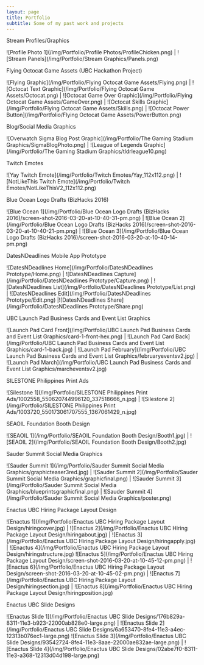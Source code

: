 ```yaml
---
layout: page
title: Portfolio
subtitle: Some of my past work and projects
---
```


Stream Profiles/Graphics

![Profile Photo 1](/img/Portfolio/Profile Photos/ProfileChicken.png) | ![Stream Panels](/img/Portfolio/Stream Graphics/Panels.png)

Flying Octocat Game Assets (UBC Hackathon Project)

![Flying Graphic](/img/Portfolio/Flying Octocat Game Assets/Flying.png) | ![Octocat Text Graphic](/img/Portfolio/Flying Octocat Game Assets/Octocat.png) | ![Octocat Game Over Graphic](/img/Portfolio/Flying Octocat Game Assets/GameOver.png) | ![Octocat Skills Graphic](/img/Portfolio/Flying Octocat Game Assets/Skills.png) | ![Octocat Power Button](/img/Portfolio/Flying Octocat Game Assets/PowerButton.png)

Blog/Social Media Graphics

![Overwatch Sigma Blog Post Graphic](/img/Portfolio/The Gaming Stadium Graphics/SigmaBlogPhoto.png) | ![League of Legends Graphic](/img/Portfolio/The Gaming Stadium Graphics/tldrleague10.png)

Twitch Emotes

![Yay Twitch Emote](/img/Portfolio/Twitch Emotes/Yay_112x112.png) | ![NotLikeThis Twitch Emote](/img/Portfolio/Twitch Emotes/NotLikeThisV2_112x112.png)

Blue Ocean Logo Drafts (BizHacks 2016)

![Blue Ocean 1](/img/Portfolio/Blue Ocean Logo Drafts (BizHacks 2016)/screen-shot-2016-03-20-at-10-40-31-pm.png) | ![Blue Ocean 2](/img/Portfolio/Blue Ocean Logo Drafts (BizHacks 2016)/screen-shot-2016-03-20-at-10-40-21-pm.png) | ![Blue Ocean 3](/img/Portfolio/Blue Ocean Logo Drafts (BizHacks 2016)/screen-shot-2016-03-20-at-10-40-14-pm.png)

DatesNDeadlines Mobile App Prototype

![DatesNDeadlines Home](/img/Portfolio/DatesNDeadlines Prototype/Home.png) | ![DatesNDeadlines Capture](/img/Portfolio/DatesNDeadlines Prototype/Capture.png) | ![DatesNDeadlines List](/img/Portfolio/DatesNDeadlines Prototype/List.png) | ![DatesNDeadlines Edit](/img/Portfolio/DatesNDeadlines Prototype/Edit.png) |![DatesNDeadlines Share](/img/Portfolio/DatesNDeadlines Prototype/Share.png)

UBC Launch Pad Business Cards and Event List Graphics

![Launch Pad Card Front](/img/Portfolio/UBC Launch Pad Business Cards and Event List Graphics/card-1-front-hex.png) | ![Launch Pad Card Back](/img/Portfolio/UBC Launch Pad Business Cards and Event List Graphics/card-1-back.jpg) | ![Launch Pad February](/img/Portfolio/UBC Launch Pad Business Cards and Event List Graphics/februaryeventsv2.jpg) | ![Launch Pad March](/img/Portfolio/UBC Launch Pad Business Cards and Event List Graphics/marcheventsv2.jpg)

SILESTONE Philippines Print Ads

![Silestone 1](/img/Portfolio/SILESTONE Philippines Print Ads/1002558_550620744996120_337518666_n.jpg) | ![Silestone 2](/img/Portfolio/SILESTONE Philippines Print Ads/1003720_550173061707555_1367061429_n.jpg)

SEAOIL Foundation Booth Design

![SEAOIL 1](/img/Portfolio/SEAOIL Foundation Booth Design/Booth1.jpg) | ![SEAOIL 2](/img/Portfolio/SEAOIL Foundation Booth Design/Booth2.jpg)

Sauder Summit Social Media Graphics

![Sauder Summit 1](/img/Portfolio/Sauder Summit Social Media Graphics/graphicteaser3red.jpg) | ![Sauder Summit 2](/img/Portfolio/Sauder Summit Social Media Graphics/graphicfinal.png) | ![Sauder Summit 3](/img/Portfolio/Sauder Summit Social Media Graphics/blueprintsgraphicfinal.png) | ![Sauder Summit 4](/img/Portfolio/Sauder Summit Social Media Graphics/poster.png)

Enactus UBC Hiring Package Layout Design

![Enactus 1](/img/Portfolio/Enactus UBC Hiring Package Layout Design/hiringcover.jpg) | ![Enactus 2](/img/Portfolio/Enactus UBC Hiring Package Layout Design/hiringabout.jpg) | ![Enactus 3](/img/Portfolio/Enactus UBC Hiring Package Layout Design/hiringapply.jpg) | ![Enactus 4](/img/Portfolio/Enactus UBC Hiring Package Layout Design/hiringstructure.jpg)
![Enactus 5](/img/Portfolio/Enactus UBC Hiring Package Layout Design/screen-shot-2016-03-20-at-10-45-12-pm.png) | ![Enactus 6](/img/Portfolio/Enactus UBC Hiring Package Layout Design/screen-shot-2016-03-20-at-10-45-02-pm.png) | ![Enactus 7](/img/Portfolio/Enactus UBC Hiring Package Layout Design/hiringsection.jpg) | ![Enactus 8](/img/Portfolio/Enactus UBC Hiring Package Layout Design/hiringposition.jpg)

Enactus UBC Slide Designs

![Enactus Slide 1](/img/Portfolio/Enactus UBC Slide Designs/176b829a-8311-11e3-b923-22000ab828e0-large.png) | ![Enactus Slide 2](/img/Portfolio/Enactus UBC Slide Designs/6a653470-8fe4-11e3-a4ec-12313b076ec1-large.png)
![Enactus Slide 3](/img/Portfolio/Enactus UBC Slide Designs/93542724-8fe4-11e3-8aae-22000ae832ae-large.png) | ![Enactus Slide 4](/img/Portfolio/Enactus UBC Slide Designs/02abe7f0-8311-11e3-a368-12313d04d198-large.png)
